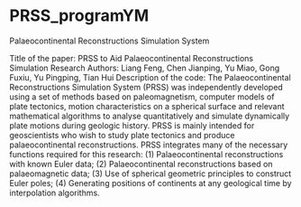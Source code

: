 PRSS_programYM
==============

Palaeocontinental Reconstructions Simulation System

Title of the paper: PRSS to Aid Palaeocontinental Reconstructions Simulation Research 
Authors: Liang Feng, Chen Jianping, Yu Miao, Gong Fuxiu, Yu Pingping, Tian Hui
Description of the code: 
  The Palaeocontinental Reconstructions Simulation System (PRSS) was independently developed using a set of methods based on paleomagnetism, computer models of plate tectonics, motion characteristics on a spherical surface and relevant mathematical algorithms to analyse quantitatively and simulate dynamically plate motions during geologic history.
  PRSS is mainly intended for geoscientists who wish to study plate tectonics and produce palaeocontinental reconstructions. PRSS integrates many of the necessary functions required for this research: (1) Palaeocontinental reconstructions with known Euler data; (2) Palaeocontinental reconstructions based on palaeomagnetic data; (3) Use of spherical geometric principles to construct Euler poles; (4) Generating positions of continents at any geological time by interpolation algorithms.
